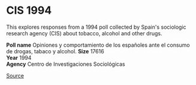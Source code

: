 # CIS 1994
This explores responses from a 1994 poll collected by Spain's sociologic research agency (CIS) about tobacco, alcohol and other drugs.

**Poll name**  Opiniones y comportamiento de los españoles ante el consumo de drogas, tabaco y alcohol.
**Size** 17616  
**Year** 1994  
**Agency** Centro de Investigaciones Sociológicas  

[Source](https://www.cis.es/cis/opencm/ES/1_encuestas/estudios/ver.jsp?estudio=14306&amp;cuestionario=17167&amp;muestra=23793)
